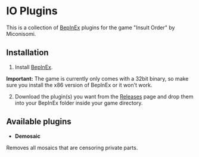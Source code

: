 # IO Plugins

This is a collection of [BepInEx](https://github.com/BepInEx/BepInEx) plugins for the game "Insult Order" by Miconisomi.

## Installation
1. Install [BepInEx](https://github.com/BepInEx/BepInEx).

**Important:** The game is currently only comes with a 32bit binary, so make sure you install the x86 version of BepInEx or it won't work.

2. Download the plugin(s) you want from the [Releases](https://github.com/MeidoDev/io-plugins/releases) page and drop them into your BepInEx folder inside your game directory.

## Available plugins

* **Demosaic**

Removes all mosaics that are censoring private parts.

